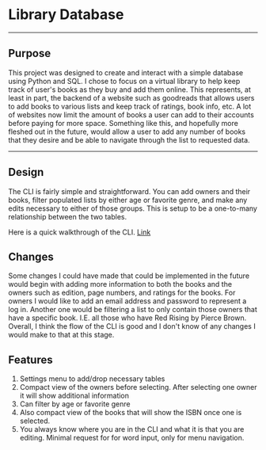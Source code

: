 # Library Database
---

## Purpose

This project was designed to create and interact with a simple database using Python and SQL. I chose to focus on a virtual library to help keep track of user's books as they buy and add them online. This represents, at least in part, the backend of a website such as goodreads that allows users to add books to various lists and keep track of ratings, book info, etc. A lot of websites now limit the amount of books a user can add to their accounts before paying for more space. Something like this, and hopefully more fleshed out in the future, would allow a user to add any number of books that they desire and be able to navigate through the list to requested data.

---

## Design

The CLI is fairly simple and straightforward. You can add owners and their books, filter populated lists by either age or favorite genre, and make any edits necessary to either of those groups. This is setup to be a one-to-many relationship between the two tables. 

Here is a quick walkthrough of the CLI.
[Link](https://youtu.be/eVRNk2zEyuI)

## Changes

Some changes I could have made that could be implemented in the future would begin with adding more information to both the books and the owners such as edition, page numbers, and ratings for the books. For owners I would like to add an email address and password to represent a log in. Another one would be filtering a list to only contain those owners that have a specific book. I.E. all those who have Red Rising by Pierce Brown. Overall, I think the flow of the CLI is good and I don't know of any changes I would make to that at this stage. 


## Features

1. Settings menu to add/drop necessary tables
2. Compact view of the owners before selecting. After selecting one owner it will show additional information
3. Can filter by age or favorite genre
4. Also compact view of the books that will show the ISBN once one is selected.
5. You always know where you are in the CLI and what it is that you are editing. Minimal request for for word input, only for menu navigation.